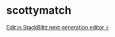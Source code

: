 # scottymatch

[Edit in StackBlitz next generation editor ⚡️](https://stackblitz.com/~/github.com/jsscotty/scottymatch)